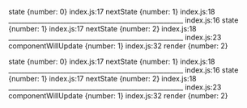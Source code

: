 state {number: 0}
index.js:17 nextState {number: 1}
index.js:18 ______________________________________________________
index.js:16 state {number: 1}
index.js:17 nextState {number: 2}
index.js:18 ______________________________________________________
index.js:23 componentWillUpdate {number: 1}
index.js:32 render {number: 2}


state {number: 0}
index.js:17 nextState {number: 1}
index.js:18 ______________________________________________________
index.js:16 state {number: 1}
index.js:17 nextState {number: 2}
index.js:18 ______________________________________________________
index.js:23 componentWillUpdate {number: 1}
index.js:32 render {number: 2}